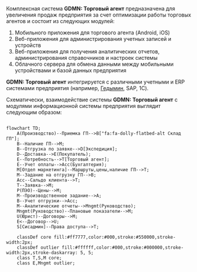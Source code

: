 Комплексная система **GDMN: Торговый агент** предназначена для увеличения продаж предприятия за счет оптимизации работы торговых агентов и состоит из следующих модулей:

1. Мобильного приложения для торгового агента (Android, iOS)
2. Веб-приложения для администрирования учетных записей и устройств 
3. Веб-приложения для получения аналитических отчетов, администрирования справочников и настроек системы
4. Облачного сервера для обмена данными между мобильными устройствами и базой данных предприятия

**GDMN: Торговый агент** интегрируется с различными учетными и ERP системами предприятия (например, [Гедымин](https://gsbelarus.com/pw/#solutions), SAP, 1C).

Схематически, взаимодействие системы **GDMN: Торговый агент** с модулями информационной системы предприятия выглядит следующим образом:

```mermaid

flowchart TD;
    A(Производство)--Приемка ГП-->B["fa:fa-dolly-flatbed-alt Склад ГП"];
    B--Наличие ГП-->M;
    B--Отгрузка по заявке-->D[Экспедиция];
    D--Доставка-->E(Покупатель);
    E--Потребность-->T[Торговый агент];
    E--Учет оплаты-->Acc(Бухгалтерия);
    M[Отдел маркетинга]--Маршруты,цены,наличие ГП-->T;
    M--Задание на отгрузку ГП-->B;
    Acc--Сальдо клиента-->T;
    T--Заявка-->M;
    P(ПЭО)--Цены-->M;
    M--Производственное задание-->A;
    B--Учет отгрузки-->Acc;
    M--Аналитические отчеты-->Mngmt(Руководство);
    Mngmt(Руководство)--Плановые показатели-->M;
    U(Юрист)--Договоры-->M;
    E<--Договор-->U;
    S[Сисадмин]--Права доступа-->T;

    classDef core fill:#ff7777,color:#000,stroke:#550000,stroke-width:2px;
    classDef outlier fill:#ffffff,color:#000,stroke:#000000,stroke-width:2px,stroke-daskarray: 5, 5;
    class T,S,M core;
    class E,Mngmt outlier;
```
